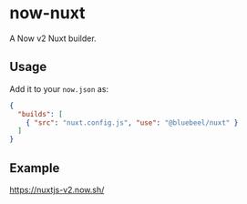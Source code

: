 # now-nuxt

A Now v2 Nuxt builder.

## Usage

Add it to your `now.json` as:

```json
{
  "builds": [
    { "src": "nuxt.config.js", "use": "@bluebeel/nuxt" }
  ]
}
```

## Example
https://nuxtjs-v2.now.sh/